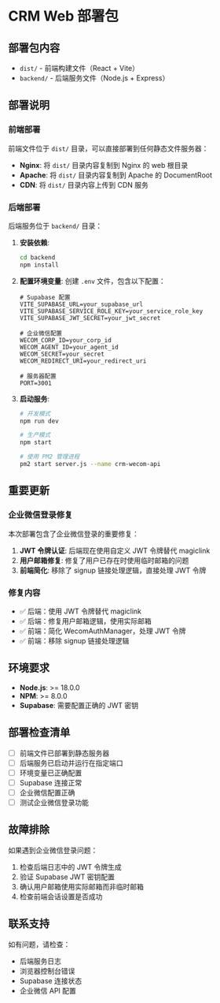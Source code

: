 # CRM Web 部署包

## 部署包内容

- `dist/` - 前端构建文件（React + Vite）
- `backend/` - 后端服务文件（Node.js + Express）

## 部署说明

### 前端部署

前端文件位于 `dist/` 目录，可以直接部署到任何静态文件服务器：

- **Nginx**: 将 `dist/` 目录内容复制到 Nginx 的 web 根目录
- **Apache**: 将 `dist/` 目录内容复制到 Apache 的 DocumentRoot
- **CDN**: 将 `dist/` 目录内容上传到 CDN 服务

### 后端部署

后端服务位于 `backend/` 目录：

1. **安装依赖**:
   ```bash
   cd backend
   npm install
   ```

2. **配置环境变量**:
   创建 `.env` 文件，包含以下配置：
   ```env
   # Supabase 配置
   VITE_SUPABASE_URL=your_supabase_url
   VITE_SUPABASE_SERVICE_ROLE_KEY=your_service_role_key
   VITE_SUPABASE_JWT_SECRET=your_jwt_secret
   
   # 企业微信配置
   WECOM_CORP_ID=your_corp_id
   WECOM_AGENT_ID=your_agent_id
   WECOM_SECRET=your_secret
   WECOM_REDIRECT_URI=your_redirect_uri
   
   # 服务器配置
   PORT=3001
   ```

3. **启动服务**:
   ```bash
   # 开发模式
   npm run dev
   
   # 生产模式
   npm start
   
   # 使用 PM2 管理进程
   pm2 start server.js --name crm-wecom-api
   ```

## 重要更新

### 企业微信登录修复

本次部署包含了企业微信登录的重要修复：

1. **JWT 令牌认证**: 后端现在使用自定义 JWT 令牌替代 magiclink
2. **用户邮箱修复**: 修复了用户已存在时使用临时邮箱的问题
3. **前端简化**: 移除了 signup 链接处理逻辑，直接处理 JWT 令牌

### 修复内容

- ✅ 后端：使用 JWT 令牌替代 magiclink
- ✅ 后端：修复用户邮箱逻辑，使用实际邮箱
- ✅ 前端：简化 WecomAuthManager，处理 JWT 令牌
- ✅ 前端：移除 signup 链接处理逻辑

## 环境要求

- **Node.js**: >= 18.0.0
- **NPM**: >= 8.0.0
- **Supabase**: 需要配置正确的 JWT 密钥

## 部署检查清单

- [ ] 前端文件已部署到静态服务器
- [ ] 后端服务已启动并运行在指定端口
- [ ] 环境变量已正确配置
- [ ] Supabase 连接正常
- [ ] 企业微信配置正确
- [ ] 测试企业微信登录功能

## 故障排除

如果遇到企业微信登录问题：

1. 检查后端日志中的 JWT 令牌生成
2. 验证 Supabase JWT 密钥配置
3. 确认用户邮箱使用实际邮箱而非临时邮箱
4. 检查前端会话设置是否成功

## 联系支持

如有问题，请检查：
- 后端服务日志
- 浏览器控制台错误
- Supabase 连接状态
- 企业微信 API 配置